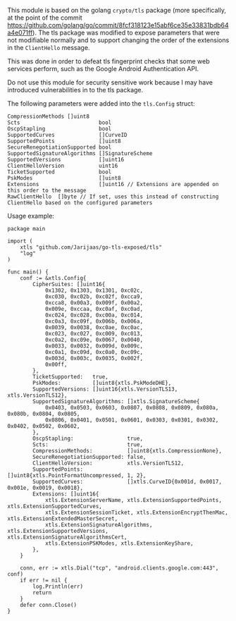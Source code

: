 
This module is based on the golang `crypto/tls` package (more specifically, at the point of the commit https://github.com/golang/go/commit/8fcf318123e15abf6ce35e33831bdb64a4e071ff).
The tls package was modified to expose parameters that were not modifiable normally
and to support changing the order of the extensions in the `ClientHello` message.

This was done in order to defeat tls fingerprint checks that some web services perform,
such as the Google Android Authentication API.


Do not use this module for security sensitive work because I may have introduced vulnerabilities in to
the tls package.

The following parameters were added into the `tls.Config` struct:
```
CompressionMethods []uint8
Scts                         bool
OscpStapling                 bool
SupportedCurves              []CurveID
SupportedPoints              []uint8
SecureRenegotiationSupported bool
SupportedSignatureAlgorithms []SignatureScheme
SupportedVersions            []uint16
ClientHelloVersion           uint16
TicketSupported              bool
PskModes                     []uint8
Extensions                   []uint16 // Extensions are appended on this order to the message
RawClientHello	[]byte // If set, uses this instead of constructing ClientHello based on the configured parameters
```

Usage example:

`````golang
package main

import (
	xtls "github.com/Jarijaas/go-tls-exposed/tls"
	"log"
)

func main() {
	conf := &xtls.Config{
		CipherSuites: []uint16{
			0x1302, 0x1303, 0x1301, 0xc02c,
			0xc030, 0xc02b, 0xc02f, 0xcca9,
			0xcca8, 0x00a3, 0x009f, 0x00a2,
			0x009e, 0xccaa, 0xc0af, 0xc0ad,
			0xc024, 0xc028, 0xc00a, 0xc014,
			0xc0a3, 0xc09f, 0x006b, 0x006a,
			0x0039, 0x0038, 0xc0ae, 0xc0ac,
			0xc023, 0xc027, 0xc009, 0xc013,
			0xc0a2, 0xc09e, 0x0067, 0x0040,
			0x0033, 0x0032, 0x009d, 0x009c,
			0xc0a1, 0xc09d, 0xc0a0, 0xc09c,
			0x003d, 0x003c, 0x0035, 0x002f,
			0x00ff,
		},
		TicketSupported:   true,
		PskModes:          []uint8{xtls.PskModeDHE},
		SupportedVersions: []uint16{xtls.VersionTLS13, xtls.VersionTLS12},
		SupportedSignatureAlgorithms: []xtls.SignatureScheme{
			0x0403, 0x0503, 0x0603, 0x0807, 0x0808, 0x0809, 0x080a, 0x080b, 0x0804, 0x0805,
			0x0806, 0x0401, 0x0501, 0x0601, 0x0303, 0x0301, 0x0302, 0x0402, 0x0502, 0x0602,
		},
		OscpStapling:                 true,
		Scts:                         true,
		CompressionMethods:           []uint8{xtls.CompressionNone},
		SecureRenegotiationSupported: false,
		ClientHelloVersion:           xtls.VersionTLS12,
		SupportedPoints:              []uint8{xtls.PointFormatUncompressed, 1, 2},
		SupportedCurves:              []xtls.CurveID{0x001d, 0x0017, 0x001e, 0x0019, 0x0018},
		Extensions: []uint16{
			xtls.ExtensionServerName, xtls.ExtensionSupportedPoints, xtls.ExtensionSupportedCurves,
			xtls.ExtensionSessionTicket, xtls.ExtensionEncryptThenMac, xtls.ExtensionExtendedMasterSecret,
			xtls.ExtensionSignatureAlgorithms, xtls.ExtensionSupportedVersions, xtls.ExtensionSignatureAlgorithmsCert,
			xtls.ExtensionPSKModes, xtls.ExtensionKeyShare,
		},
	}

	conn, err := xtls.Dial("tcp", "android.clients.google.com:443", conf)
	if err != nil {
		log.Println(err)
		return
	}
	defer conn.Close()
}
`````